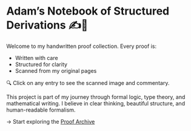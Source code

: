 
# Adam’s Notebook of Structured Derivations ✍️📐

Welcome to my handwritten proof collection. Every proof is:
- Written with care
- Structured for clarity
- Scanned from my original pages

🔍 Click on any entry to see the scanned image and commentary.

This project is part of my journey through formal logic, type theory, and mathematical writing. I believe in clear thinking, beautiful structure, and human-readable formalism.

→ Start exploring the [Proof Archive](./_posts)
